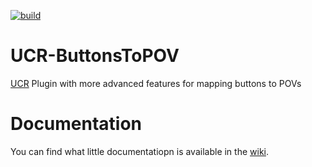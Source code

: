 [![build](https://github.com/jaybz/UCR-ButtonsToPOV/actions/workflows/build.yml/badge.svg)](https://github.com/jaybz/UCR-ButtonsToPOV/actions/workflows/build.yml)

# UCR-ButtonsToPOV
[UCR](https://github.com/Snoothy/UCR) Plugin with more advanced features for mapping buttons to POVs

# Documentation
You can find what little documentatiopn is available in the [wiki](https://github.com/jaybz/UCR-ButtonsToPOV/wiki).
